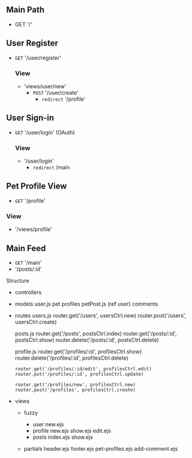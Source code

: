 
## Main Path
  - GET '/'

  ## User Register
  - `GET` '/user/register'
    ### View
    - 'views/user/new'
      - `POST` '/user/create'
        - `redirect` '/profile'

  ## User Sign-in
  - `GET` '/user/login' (OAuth)
    ### View
    - '/user/login'
      - `redirect` /main

## Pet Profile View
  - `GET` '/profile'
  ### View
  - '/views/profile'

## Main Feed
  - `GET` '/main'
  - '/posts/:id'


Structure
* controllers
  
* models
  user.js
    pet profiles
  petPost.js (ref user)
    comments

* routes
    users.js
      router.get('/users', usersCtrl.new)
      router.post('/users', usersCtrl.create)

    posts.js
      router.get('/posts', postsCtrl.index)
      router.get('/posts/:id', postsCtrl.show)
      router.delete('/posts/:id', postsCtrl.delete)

    profile.js
      router.get('/profiles/:id', profilesCtrl.show)
      router.delete('/profiles/:id', profilesCtrl.delete)

      router.get('/profiles/:id/edit', profilesCtrl.edit)
      router.put('/profiles/:id', profilesCtrl.update)

      router.get('/profiles/new', profilesCtrl.new)
      router.post('/profiles', profilesCtrl.create)

* views
  * fuzzy
    * user
        new.ejs
    * profile
        new.ejs 
        show.ejs
        edit.ejs
    * posts 
        index.ejs
        show.ejs

  * partials
      header.ejs
      footer.ejs
      pet-profiles.ejs
      add-comment.ejs